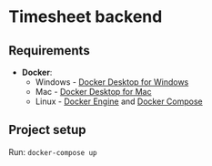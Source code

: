 # Timesheet backend

## Requirements

- **Docker**:
    - Windows - [Docker Desktop for Windows](https://docs.docker.com/docker-for-windows/install/)
    - Mac - [Docker Desktop for Mac](https://docs.docker.com/docker-for-mac/install/)
    - Linux - [Docker Engine](https://docs.docker.com/engine/install/#server)
      and [Docker Compose](https://docs.docker.com/compose/install/)

## Project setup

Run: `docker-compose up`
